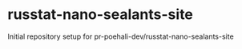 # russtat-nano-sealants-site

Initial repository setup for pr-poehali-dev/russtat-nano-sealants-site
